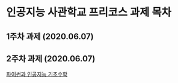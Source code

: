 # 인공지능 사관학교 프리코스 과제 목차

## 1주차 과제 (2020.06.07)

## 2주차 과제 (2020.06.07)
[파이썬과 인공지능 기초수학](https://colab.research.google.com/drive/1iu1rVSpMcvq_SIkTH-0Xts19jZiC4vd9?usp=sharing)

